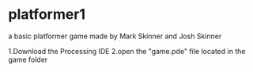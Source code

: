 # platformer1
a basic platformer game made by Mark Skinner and Josh Skinner

1.Download the Processing IDE
2.open the "game.pde" file located in the game folder
